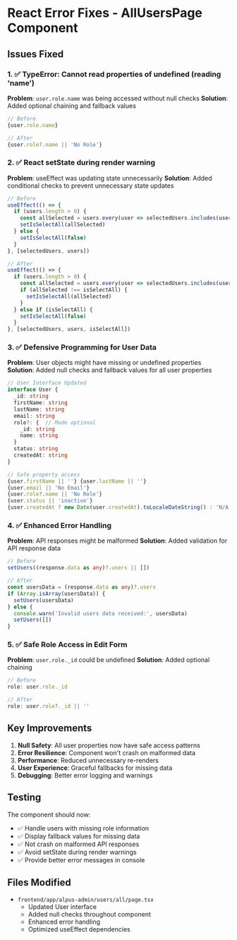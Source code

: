 # React Error Fixes - AllUsersPage Component

## Issues Fixed

### 1. ✅ TypeError: Cannot read properties of undefined (reading 'name')
**Problem**: `user.role.name` was being accessed without null checks
**Solution**: Added optional chaining and fallback values
```typescript
// Before
{user.role.name}

// After  
{user.role?.name || 'No Role'}
```

### 2. ✅ React setState during render warning
**Problem**: useEffect was updating state unnecessarily
**Solution**: Added conditional checks to prevent unnecessary state updates
```typescript
// Before
useEffect(() => {
  if (users.length > 0) {
    const allSelected = users.every(user => selectedUsers.includes(user._id))
    setIsSelectAll(allSelected)
  } else {
    setIsSelectAll(false)
  }
}, [selectedUsers, users])

// After
useEffect(() => {
  if (users.length > 0) {
    const allSelected = users.every(user => selectedUsers.includes(user._id))
    if (allSelected !== isSelectAll) {
      setIsSelectAll(allSelected)
    }
  } else if (isSelectAll) {
    setIsSelectAll(false)
  }
}, [selectedUsers, users, isSelectAll])
```

### 3. ✅ Defensive Programming for User Data
**Problem**: User objects might have missing or undefined properties
**Solution**: Added null checks and fallback values for all user properties

```typescript
// User Interface Updated
interface User {
  _id: string
  firstName: string
  lastName: string
  email: string
  role?: {  // Made optional
    _id: string
    name: string
  }
  status: string
  createdAt: string
}

// Safe property access
{user.firstName || ''} {user.lastName || ''}
{user.email || 'No Email'}
{user.role?.name || 'No Role'}
{user.status || 'inactive'}
{user.createdAt ? new Date(user.createdAt).toLocaleDateString() : 'N/A'}
```

### 4. ✅ Enhanced Error Handling
**Problem**: API responses might be malformed
**Solution**: Added validation for API response data

```typescript
// Before
setUsers((response.data as any)?.users || [])

// After
const usersData = (response.data as any)?.users
if (Array.isArray(usersData)) {
  setUsers(usersData)
} else {
  console.warn('Invalid users data received:', usersData)
  setUsers([])
}
```

### 5. ✅ Safe Role Access in Edit Form
**Problem**: `user.role._id` could be undefined
**Solution**: Added optional chaining
```typescript
// Before
role: user.role._id

// After
role: user.role?._id || ''
```

## Key Improvements

1. **Null Safety**: All user properties now have safe access patterns
2. **Error Resilience**: Component won't crash on malformed data
3. **Performance**: Reduced unnecessary re-renders
4. **User Experience**: Graceful fallbacks for missing data
5. **Debugging**: Better error logging and warnings

## Testing

The component should now:
- ✅ Handle users with missing role information
- ✅ Display fallback values for missing data
- ✅ Not crash on malformed API responses
- ✅ Avoid setState during render warnings
- ✅ Provide better error messages in console

## Files Modified

- `frontend/app/alpus-admin/users/all/page.tsx`
  - Updated User interface
  - Added null checks throughout component
  - Enhanced error handling
  - Optimized useEffect dependencies
